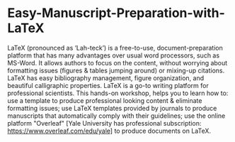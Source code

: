 # Easy-Manuscript-Preparation-with-LaTeX
LaTeX (pronounced as ‘Lah-teck’) is a free-to-use, document-preparation platform that has many advantages over usual word processors, such as MS-Word. It allows authors to focus on the content, without worrying about formatting issues (figures &amp; tables jumping around) or mixing-up citations. LaTeX has easy bibliography management, figure organization, and beautiful calligraphic properties. LaTeX is a go-to writing platform for professional scientists. This hands-on workshop, helps you to learn how to:  use a template to produce professional looking content &amp; eliminate formatting issues; use LaTeX templates provided by journals to produce manuscripts that automatically comply with their guidelines; use the online platform "Overleaf" [Yale University has professional subscription: https://www.overleaf.com/edu/yale] to produce documents on LaTeX. 
